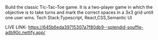 

Build the classic Tic-Tac-Toe game. It is a two-player game in which the objective is to take turns and mark the correct spaces in a 3x3 grid untill one user wins.
Tech Stack:Typescript, React,CSS,Semantic UI

LIVE LINK- https://645b6eda39715307a7f80db9--splendid-souffle-adb90c.netlify.app/
